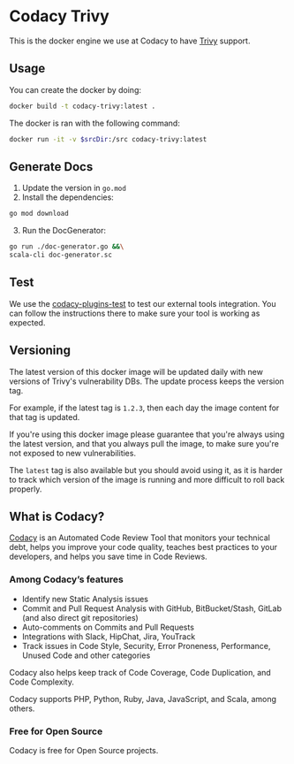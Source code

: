 # Codacy Trivy

This is the docker engine we use at Codacy to have [Trivy](https://github.com/aquasecurity/trivy) support.

## Usage

You can create the docker by doing:

  ```bash
  docker build -t codacy-trivy:latest .
  ```

The docker is ran with the following command:

  ```bash
  docker run -it -v $srcDir:/src codacy-trivy:latest
  ```

## Generate Docs

 1. Update the version in `go.mod`
 2. Install the dependencies:

```bash
go mod download
```

 3. Run the DocGenerator:

```bash
go run ./doc-generator.go &&\
scala-cli doc-generator.sc
```

## Test

We use the [codacy-plugins-test](https://github.com/codacy/codacy-plugins-test) to test our external tools integration.
You can follow the instructions there to make sure your tool is working as expected.

## Versioning

The latest version of this docker image will be updated daily with new versions of Trivy's vulnerability DBs. The update process keeps the version tag.

For example, if the latest tag is `1.2.3`, then each day the image content for that tag is updated.

If you're using this docker image please guarantee that you're always using the latest version, and that you always pull the image, to make sure you're not exposed to new vulnerabilities.

The `latest` tag is also available but you should avoid using it, as it is harder to track which version of the image is running and more difficult to roll back properly.

## What is Codacy?

[Codacy](https://www.codacy.com/) is an Automated Code Review Tool that monitors your technical debt, helps you improve your code quality, teaches best practices to your developers, and helps you save time in Code Reviews.

### Among Codacy’s features

- Identify new Static Analysis issues
- Commit and Pull Request Analysis with GitHub, BitBucket/Stash, GitLab (and also direct git repositories)
- Auto-comments on Commits and Pull Requests
- Integrations with Slack, HipChat, Jira, YouTrack
- Track issues in Code Style, Security, Error Proneness, Performance, Unused Code and other categories

Codacy also helps keep track of Code Coverage, Code Duplication, and Code Complexity.

Codacy supports PHP, Python, Ruby, Java, JavaScript, and Scala, among others.

### Free for Open Source

Codacy is free for Open Source projects.
